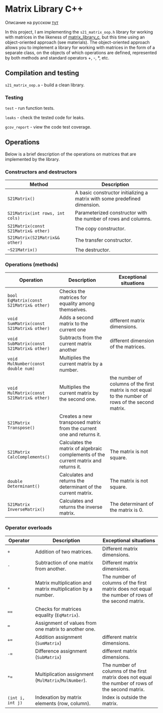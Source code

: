 # Matrix Library C++

Описание на русском [тут](./README_RUS.md)

In this project, I am implementing the `s21_matrix_oop.h` library for working with matrices in the likeness of [matrix_library_c](https://github.com/DrVeles/matrix_library_c ), but this time using an object-oriented approach (see materials). The object-oriented approach allows you to implement a library for working with matrices in the form of a separate class, on the objects of which operations are defined, represented by both methods and standard operators +, -, *, etc.

## Compilation and testing

`s21_matrix_oop.a` - build a clean library.

### Testing

`test` - run function tests.

`leaks` - check the tested code for leaks.

`gcov_report` - view the code test coverage.

## Operations

Below is a brief description of the operations on matrices that are implemented by the library. 

### Constructors and destructors

| Method | Description |
| ----------- | ----------- |
| `S21Matrix()` | A basic constructor initializing a matrix with some predefined dimension. |  
| `S21Matrix(int rows, int cols)` | Parameterized constructor with the number of rows and columns. | 
| `S21Matrix(const S21Matrix& other)` | The copy constructor. |
| `S21Matrix(S21Matrix&& other)` | The transfer constructor. |
| `~S21Matrix()` | The destructor. |

### Operations (methods)

| Operation | Description | Exceptional situations |
| ----------- | ----------- | ----------- |
| `bool EqMatrix(const S21Matrix& other)` | Checks the matrices for equality among themselves. |  |
| `void SumMatrix(const S21Matrix& other)` | Adds a second matrix to the current one | different matrix dimensions. |
| `void SubMatrix(const S21Matrix& other)` | Subtracts from the current matrix another | different dimension of the matrices. |
| `void MulNumber(const double num)` | Multiplies the current matrix by a number. |  |
| `void MulMatrix(const S21Matrix& other)` | Multiplies the current matrix by the second one. | the number of columns of the first matrix is not equal to the number of rows of the second matrix. |
| `S21Matrix Transpose()` | Creates a new transposed matrix from the current one and returns it. |  |
| `S21Matrix CalcComplements()` | Calculates the matrix of algebraic complements of the current matrix and returns it. | The matrix is not square. |
| `double Determinant()` | Calculates and returns the determinant of the current matrix. | The matrix is not square. |
| `S21Matrix InverseMatrix()` | Calculates and returns the inverse matrix. | The determinant of the matrix is 0. |


### Operator overloads

| Operator | Description | Exceptional situations |
| ----------- | ----------- | ----------- |
| `+`      | Addition of two matrices. | Different matrix dimensions. |
| `-`   | Subtraction of one matrix from another. | Different matrix dimensions. |
| `*`  | Matrix multiplication and matrix multiplication by a number. | The number of columns of the first matrix does not equal the number of rows of the second matrix. |
| `==`  | Checks for matrices equality (`EqMatrix`). | |
| `=`  | Assignment of values from one matrix to another one. | |
| `+=`  | Addition assignment (`SumMatrix`) | different matrix dimensions. |
| `-=`  | Difference assignment (`SubMatrix`) | different matrix dimensions. |
| `*=`  | Multiplication assignment (`MulMatrix`/`MulNumber`). | The number of columns of the first matrix does not equal the number of rows of the second matrix. |
| `(int i, int j)`  | Indexation by matrix elements (row, column). | Index is outside the matrix. |
